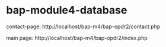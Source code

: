 # bap-module4-database

contact-page: http://localhost/bap-m4/bap-opdr2/contact.php

main page: http://localhost/bap-m4/bap-opdr2/index.php
